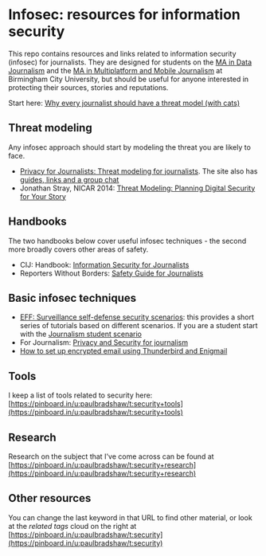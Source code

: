 # Infosec: resources for information security

This repo contains resources and links related to information security (infosec) for journalists. They are designed for students on the [MA in Data Journalism](http://www.bcu.ac.uk/media/courses/data-journalism-ma-2018-19) and the [MA in Multiplatform and Mobile Journalism](http://www.bcu.ac.uk/courses/multiplatform-and-mobile-journalism-ma-2018-19) at Birmingham City University, but should be useful for anyone interested in protecting their sources, stories and reputations.

Start here: [Why every journalist should have a threat model (with cats)](https://onlinejournalismblog.com/2014/07/16/why-every-journalist-should-have-a-threat-model-with-cats/)

## Threat modeling

Any infosec approach should start by modeling the threat you are likely to face. 

* [Privacy for Journalists: Threat modeling for journalists](https://privacyforjournalists.org.au/threat-modeling-for-journalists). The site also has [guides, links and a group chat](https://privacyforjournalists.org.au/)
* Jonathan Stray, NICAR 2014: [Threat Modeling: Planning Digital Security for Your Story](https://vimeo.com/87957065)

## Handbooks

The two handbooks below cover useful infosec techniques - the second more broadly covers other areas of safety.

* CIJ: Handbook: [Information Security for Journalists](http://moodle.bcu.ac.uk/pluginfile.php/1533401/mod_resource/content/1/InfoSec_for_Journalists_V1.1.pdf)
* Reporters Without Borders: [Safety Guide for Journalists](http://moodle.bcu.ac.uk/pluginfile.php/1533403/mod_resource/content/1/SafetyGuideForJournalists_RSF.pdf)


## Basic infosec techniques

* [EFF: Surveillance self-defense security scenarios](https://ssd.eff.org/en/module-categories/security-scenarios): this provides a short series of tutorials based on different scenarios. If you are a student start with the [Journalism student scenario](https://ssd.eff.org/en/playlist/journalism-student)
* For Journalism: [Privacy and Security for journalism](https://forjournalism.github.io/courses/security-and-privacy/)
* [How to set up encrypted email using Thunderbird and Enigmail](https://docs.google.com/document/d/e/2PACX-1vQAR_5kAx-JtRmLHYWcinSIquaWLHFmWAfsjJSkCON9EO99F3EOmGNotCpi9-DPVvlzVdnfzdSC3FWf/pub)

## Tools

I keep a list of tools related to security here: [https://pinboard.in/u:paulbradshaw/t:security+tools](https://pinboard.in/u:paulbradshaw/t:security+tools)

## Research

Research on the subject that I've come across can be found at [https://pinboard.in/u:paulbradshaw/t:security+research](https://pinboard.in/u:paulbradshaw/t:security+research)

## Other resources

You can change the last keyword in that URL to find other material, or look at the *related tags* cloud on the right at [https://pinboard.in/u:paulbradshaw/t:security](https://pinboard.in/u:paulbradshaw/t:security)




